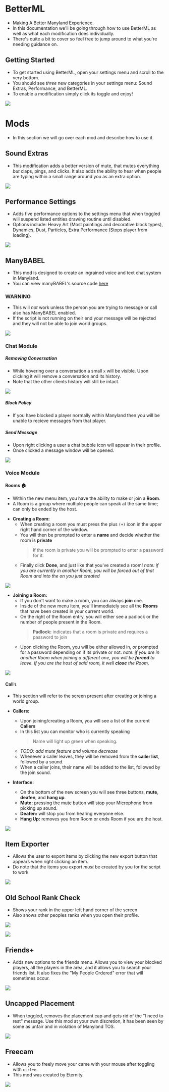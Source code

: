 # BetterML
  * Making A Better Manyland Experience.
  * In this documentation we'll be going through how to use BetterML as well as what each modification does individually.
  * There's quite a bit to cover so feel free to jump around to what you're needing guidance on.


## Getting Started
 * To get started using BetterML, open your settings menu and scroll to the very bottom.
 * You should see *three* new categories in your settings menu: Sound Extras, Performance, and BetterML.
 * To enable a modification simply click its toggle and enjoy!
 
![](https://gyazo.com/6dcd6b3d612b150bb8e1caf901ea7461.gif) 

# Mods
* In this section we will go over each mod and describe how to use it.

## Sound Extras
 * This modification adds a better version of mute, that mutes everything *but* claps, pings, and clicks. It also adds the ability to hear when people are typing within a small range around you as an extra option.
 
 ![](https://media.discordapp.net/attachments/856045199981281300/858919590456197130/unknown.png)
 
## Performance Settings
 * Adds five performance options to the settings menu that when toggled will suspend listed entities drawing routine until disabled.
 * Options include: Heavy Art (Most paintings and decorative block types), Dynamics, Dust, Particles, Extra Performance (Stops player from loading).
 
 ![](https://cdn.discordapp.com/attachments/614637022614782000/1081638205536862309/image.png)
 
 ## ManyBABEL
* This mod is designed to create an ingrained voice and text chat system in Manyland. 
* You can view manyBABEL's source code [here](https://github.com/ZoltarML/ManyBABEL)

### **WARNING**
 * This will *not* work unless the person you are trying to message or call also has ManyBABEL enabled.
 * If the script is not running on their end your message will be rejected and they will not be able to join world groups. 

![](https://gyazo.com/e730a6be38dd45e1297396a81992f554.gif)

### Chat Module

##### Removing Conversation
 * While hovering over a conversation a small `x` will be visible. Upon clicking it will remove a conversation and its history.
 * Note that the other clients history will still be intact.
 
![](https://gyazo.com/9f98fcf1f4104172f1b84901c395d733.gif)
 

##### Block Policy
 * If you have blocked a player normally within Manyland then you will be unable to recieve messages from that player. 
 
##### Send Message
* Upon right clicking a user a chat bubble icon will appear in their profile.
* Once clicked a message window will be opened.

![](https://gyazo.com/b9bb8bd1e0bb5b2d4c5c4cf3e7ea5e87.gif)

### Voice Module
#### Rooms[](https://emojipedia.org/house/) 🏠
 - Within the new menu item, you have the ability to make or join a **Room**.
 - A Room is a group where multiple people can speak at the same time; can only be ended by the host.
 
* **Creating a Room:**
	* When creating a room you must press the plus `(+)` icon in the upper right hand corner of the window.
	* You will then be prompted to enter a **name** and decide whether the room is **private**
		> If the room is private you will be prompted to enter a password for it.
	* Finally click **Done**, and just like that you've created a room!
			*note: if you are currently in another Room, you will be forced out of that Room and into the on you just created*
      
 ![](https://gyazo.com/a684e5c031848fe16490618f1048c3f9.gif)
			
* **Joining a Room:**
	* If you don't want to make a room, you can always **join** one.
	* Inside of the new menu item, you'll immediately see all the **Rooms** that have been created in your current world. 
	* On the right of the Room entry, you will either see a padlock or the number of people present in the Room.
		>**Padlock:** indicates that a room is private and requires a password to join
	* Upon clicking the Room, you will be either allowed in, *or* prompted for a password depending on if its private or not.
		*note: if you are in another Room when joining a different one, you will be **forced** to leave. If you are the host of said room, it well **close** the Room.*

![](https://gyazo.com/e2d75d06f5ea4e1941fe50e91ac76a04.gif)

#### Call[](https://emojipedia.org/telephone-receiver/) 📞
- This section will refer to the screen present after creating or joining a world group.
* **Callers:**
	* Upon joining/creating a Room, you will see a list of the current **Callers**
	*  In this list you can monitor who is currently speaking
		> Name will light up green when  speaking.	
	* *TODO: add mute feature and volume decrease*
	* Whenever a caller leaves, they will be removed from the **caller list**, followed by a sound. 
	* When a caller joins, their name will be added to the list, followed by the join sound.
	
* **Interface:**
	* On the bottom of the new screen you will see three buttons, **mute**, **deafen**, and **hang up**.
	* **Mute:** pressing the mute button will stop your Microphone from picking up sound.
	* **Deafen:** will stop you from hearing everyone else.
	* **Hang Up:** removes you from Room or ends Room if you are the host. 
		
![](https://gyazo.com/5bdf1f22cf0dd7f5b05e0623fd39e83a.gif)

## Item Exporter
 * Allows the user to export items by clicking the new export button that appears when right clicking an item. 
 * Do note that the items you export *must*  be created by you for the script to work

![](https://cdn.discordapp.com/attachments/858914515446136833/867257595689566218/unknown.png)
 
## Old School Rank Check
 * Shows your rank in the upper left hand corner of the screen
 * Also shows other peoples ranks when you open their profile.


 ![](https://media.discordapp.net/attachments/856045199981281300/858920442684899358/unknown.png)
 
 ![](https://cdn.discordapp.com/attachments/614637022614782000/1081639840279433246/image.png)
 
## Friends+
 * Adds new options to the friends menu. Allows you to view your blocked players, all the players in the area, and it allows you to search your friends list. It also fixes the "My People Ordered" error that will sometimes occur.
 
 ![](https://gyazo.com/3893e32d8352fd0cf18bed0c852e67fe.gif)
 
## Uncapped Placement
 * When toggled, removes the placement cap and gets rid of the "I need to rest" message. Use this mod at your own discretion, it has been seen by some as unfair and in violation of Manyland TOS.

![](https://cdn.discordapp.com/attachments/614637022614782000/1081648580621770892/image.png)
 
## Freecam
 * Allows you to freely move your came with your mouse after toggling with `ctrl+e`.
 * This mod was created by Eternity.
 
 ![](https://gyazo.com/6de3ecf33123a3edc8b6e5133763c10e.gif)

